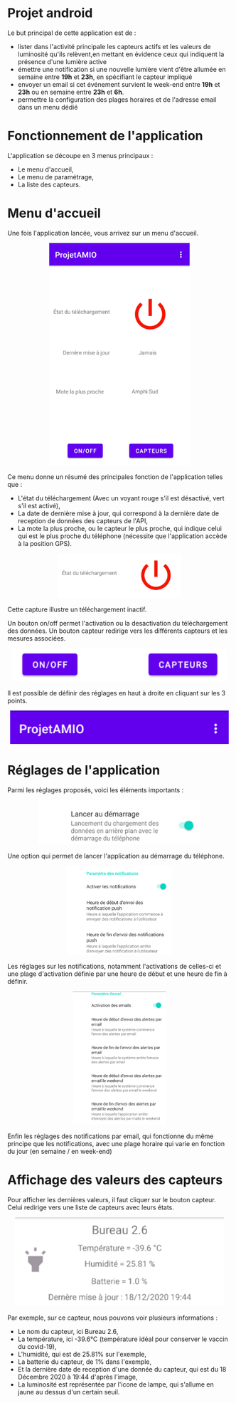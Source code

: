 # Projet android

Le but principal de cette application est de : 
- lister dans l'activité principale les capteurs actifs et les valeurs de luminosité qu'ils relèvent,en mettant en évidence ceux qui indiquent la présence d'une lumière active
- émettre une notification si une nouvelle lumière vient d'être allumée en semaine entre **19h** et **23h**, en spécifiant le capteur impliqué
- envoyer un email si cet événement survient le week-end entre **19h** et **23h** ou en semaine entre **23h** et **6h**.
- permettre la configuration des plages horaires et de l'adresse email dans un menu dédié

# Fonctionnement de l'application 

L'application se découpe en 3 menus principaux : 
- Le menu d'accueil,
- Le menu de paramétrage,
- La liste des capteurs.

# Menu d'accueil

Une fois l'application lancée, vous arrivez sur un menu d'accueil.
<p align="center">
  <img src="img/main_menu.PNG" height="500" />
</p>

Ce menu donne un résumé des principales fonction de l'application telles que : 
- L'état du téléchargement (Avec un voyant rouge s'il est désactivé, vert s'il est activé),
- La date de dernière mise à jour, qui correspond à la dernière date de reception de données des capteurs de l'API,
- La mote la plus proche, ou le capteur le plus proche, qui indique celui qui est le plus proche du téléphone (nécessite que l'application accède à la position GPS).

<p align="center">
  <img src="img/download_status.PNG" height="100" />
</p>
Cette capture illustre un téléchargement inactif.

Un bouton on/off permet l'activation ou la desactivation du téléchargement des données.
Un bouton capteur redirige vers les différents capteurs et les mesures associées.

<p align="center">
  <img src="img/sidebar_button.PNG" height="75" />
</p>

Il est possible de définir des réglages en haut à droite en cliquant sur les 3 points.

<p align="center">
  <img src="img/preferences.PNG" height="75" />
</p>

# Réglages de l'application

Parmi les réglages proposés, voici les éléments importants : 

<p align="center">
  <img src="img/start_with_boot.PNG" height="100" />
</p>

Une option qui permet de lancer l'application au démarrage du téléphone.  

<p align="center">
  <img src="img/notifications.png" height="200" />
</p>

Les réglages sur les notifications, notamment l'activations de celles-ci et une plage d'activation définie par une heure de début et une heure de fin à définir.

<p align="center">
  <img src="img/notifications_mails.png" height="300" />
</p>

Enfin les réglages des notifications par email, qui fonctionne du même principe que les notifications, avec une plage horaire qui varie en fonction du jour (en semaine / en week-end)

# Affichage des valeurs des capteurs

Pour afficher les dernières valeurs, il faut cliquer sur le bouton capteur.
Celui redirige vers une liste de capteurs avec leurs états.
<p align="center">
  <img src="img/mote.png" height="200" />
</p>

Par exemple, sur ce capteur, nous pouvons voir plusieurs informations :
- Le nom du capteur, ici Bureau 2.6,
- La température, ici -39.6°C (température idéal pour conserver le vaccin du covid-19),
- L'humidité, qui est de 25.81% sur l'exemple,
- La batterie du capteur, de 1% dans l'exemple,
- Et la dernière date de reception d'une donnée du capteur, qui est du 18 Décembre 2020 à 19:44 d'après l'image,
- La luminosité est représentée par l'icone de lampe, qui s'allume en jaune au dessus d'un certain seuil.
